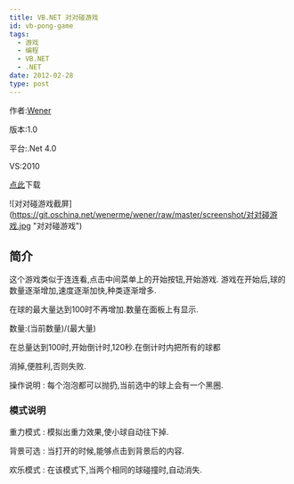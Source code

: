```yaml
---
title: VB.NET 对对碰游戏
id: vb-pong-game
tags:
  - 游戏
  - 编程
  - VB.NET
  - .NET
date: 2012-02-28
type: post
---
```


作者:[Wener](http://blog.wener.me)

版本:1.0

平台:.Net 4.0

VS:2010

[点此](http://download.csdn.net/detail/a3160586/4178509)下载

![对对碰游戏截屏]
(https://git.oschina.net/wenerme/wener/raw/master/screenshot/对对碰游戏.jpg "对对碰游戏")

<!--more-->

简介
----

这个游戏类似于连连看,点击中间菜单上的开始按钮,开始游戏.
游戏在开始后,球的数量逐渐增加,速度逐渐加快,种类逐渐增多.

在球的最大量达到100时不再增加.数量在面板上有显示.

数量:(当前数量)/(最大量)

在总量达到100时,开始倒计时,120秒.在倒计时内把所有的球都

消掉,便胜利,否则失败.

操作说明
: 每个泡泡都可以抛扔,当前选中的球上会有一个黑圈.

### 模式说明

重力模式
: 模拟出重力效果,使小球自动往下掉.

背景可选
: 当打开的时候,能够点击到背景后的内容.

欢乐模式
: 在该模式下,当两个相同的球碰撞时,自动消失.
